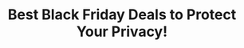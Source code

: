 ---
title: "Best Black Friday Deals to Protect Your Privacy!"
description: "Black Friday is the perfect time to invest in your digital security. Join us as we explore the best deals on privacy-focused products and services, including encrypted email, VPNs, and secure cloud storage."
datePublished: 2024-11-27
dateUpdated: 2024-11-27
linkYouTube: "https://www.youtube.com/watch?v=igw2fhj9x50"
linkForum: "https://discuss.techlore.tech/t/best-black-friday-deals-to-protect-your-privacy/10924"
linkPeerTube: "https://neat.tube/w/mLfhh7YerosaVQWo9LRYE9"
tags: ["Black Friday","Deals","Privacy"]
---